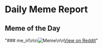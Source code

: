 # Daily Meme Report

## Meme of the Day
"### me_irl\n\n![Meme](https://i.redd.it/c2nlh3kbkypf1.png)\n\n[View on Reddit](https://redd.it/1nkemdh)"
